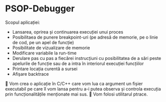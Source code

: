 # PSOP-Debugger

Scopul aplicației:
-	Lansarea, oprirea și continuarea execuției unui proces
-	Posibilitaea de punere breakpoint-uri (pe adresă de memorie, pe o linie de cod, pe un apel de funcție)
-	Posibilitate de vizualizare de memorie
-	Modificare variabile la run-time
-	Derulare pas cu pas a fiecărei instrucțiuni cu posibilitatea de a sări peste apelurile de funcție sau de a intra în interiorul execuției funcțiilor
-	Printare locația curentă a sursei
-	Afișare backtrace

	Vom crea o aplicație în C/C++ care vom lua ca argument un fișier executabil pe care îl vom lansa pentru a-i putea observa și controla execuția prin funcționalitățile menționate mai sus.
	Vom folosi utilitarul ptrace.
